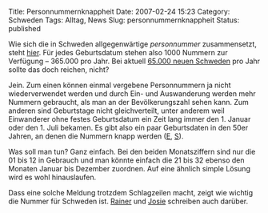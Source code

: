 Title: Personnummernknappheit
Date: 2007-02-24 15:23
Category: Schweden
Tags: Alltag, News
Slug: personnummernknappheit
Status: published

Wie sich die in Schweden allgegenwärtige *personnummer* zusammensetzt,
steht [hier](http://). Für jedes Geburtsdatum stehen also 1000 Nummern
zur Verfügung – 365.000 pro Jahr. Bei aktuell [65.000 neuen
Schweden](http://www.fiket.de/2007/02/15/mehr-schweden/) pro Jahr sollte
das doch reichen, nicht?

Jein. Zum einen können einmal vergebene Personnummern ja nicht
wiederverwendet werden und durch Ein- und Auswanderung werden mehr
Nummern gebraucht, als man an der Bevölkerungszahl sehen kann. Zum
anderen sind Geburtstage nicht gleichverteilt, unter anderem weil
Einwanderer ohne festes Geburtsdatum ein Zeit lang immer den 1. Januar
oder den 1. Juli bekamen. Es gibt also ein paar Geburtsdaten in den 50er
Jahren, an denen die Nummern knapp werden
([E](http://www.thelocal.se/6499/20070223/),
[S](http://www.dn.se/DNet/jsp/polopoly.jsp?d=572&a=620862)).

Was soll man tun? Ganz einfach. Bei den beiden Monatsziffern sind nur
die 01 bis 12 in Gebrauch und man könnte einfach die 21 bis 32 ebenso
den Monaten Januar bis Dezember zuordnen. Auf eine ähnlich simple Lösung
wird es wohl hinauslaufen.

Dass eine solche Meldung trotzdem Schlagzeilen macht, zeigt wie wichtig
die Nummer für Schweden ist.
[Rainer](http://rainersblogg.blogspot.com/2007/02/personennummern-gehen-aus.html)
und
[Josie](http://wulle.se/wordpress/2007/02/23/in-schweden-werden-die-personennummern-knapp/)
schreiben auch darüber.


